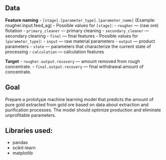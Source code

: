 ## Data

**Feature naming**
    - `[stage].[parameter_type].[parameter_name]` (Example: rougher.input.feed_ag)
    - Possible values for `[stage]`:
        - `rougher` — (raw ore) flotation
        - `primary_cleaner` — primary cleaning
        - `secondary_cleaner` — secondary cleaning
        - `final` — final features
    - Possible values for `[parameter_type]`:
        - `input` — raw material parameters
        - `output` — product parameters
        - `state` — parameters that characterize the current state of processing
        - `calculation` — calculation features

**Target**
    - `rougher.output.recovery` — amount removed from rough concentrate.
    - `final.output.recovery` — final withdrawal amount of concentrate.

## Goal

Prepare a prototype machine learning model that predicts the amount of pure gold extracted from gold ore based on data about extraction and purification processes. The model should optimize production and eliminate unprofitable parameters.

## Libraries used:
* pandas
* scikit-learn
* matplotlib